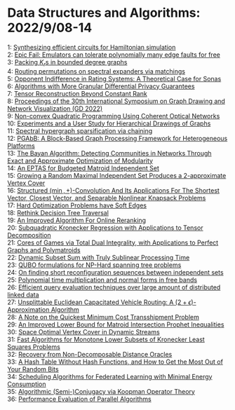 # Data Structures and Algorithms: 2022/9/08-14  
1: [Synthesizing efficient circuits for Hamiltonian simulation](https://doi.org/10.48550/arXiv.2209.03478)  
2: [Epic Fail: Emulators can tolerate polynomially many edge faults for free](https://doi.org/10.48550/arXiv.2209.03675)  
3: [Packing $K_r$s in bounded degree graphs](https://doi.org/10.48550/arXiv.2209.03684)  
4: [Routing permutations on spectral expanders via matchings](https://doi.org/10.48550/arXiv.2209.03838)  
5: [Opponent Indifference in Rating Systems: A Theoretical Case for Sonas](https://doi.org/10.48550/arXiv.2209.03950)  
6: [Algorithms with More Granular Differential Privacy Guarantees](https://doi.org/10.48550/arXiv.2209.04053)  
7: [Tensor Reconstruction Beyond Constant Rank](https://doi.org/10.48550/arXiv.2209.04177)  
8: [Proceedings of the 30th International Symposium on Graph Drawing and  Network Visualization (GD 2022)](https://doi.org/10.48550/arXiv.2209.04402)  
9: [Non-convex Quadratic Programming Using Coherent Optical Networks](https://doi.org/10.48550/arXiv.2209.04415)  
10: [Experiments and a User Study for Hierarchical Drawings of Graphs](https://doi.org/10.48550/arXiv.2209.04522)  
11: [Spectral hypergraph sparsification via chaining](https://doi.org/10.48550/arXiv.2209.04539)  
12: [PGAbB: A Block-Based Graph Processing Framework for Heterogeneous  Platforms](https://doi.org/10.48550/arXiv.2209.04541)  
13: [The Bayan Algorithm: Detecting Communities in Networks Through Exact and  Approximate Optimization of Modularity](https://doi.org/10.48550/arXiv.2209.04562)  
14: [An EPTAS for Budgeted Matroid Independent Set](https://doi.org/10.48550/arXiv.2209.04654)  
15: [Growing a Random Maximal Independent Set Produces a 2-approximate Vertex  Cover](https://doi.org/10.48550/arXiv.2209.04673)  
16: [Structured $(\min,+)$-Convolution And Its Applications For The Shortest  Vector, Closest Vector, and Separable Nonlinear Knapsack Problems](https://doi.org/10.48550/arXiv.2209.04812)  
17: [Hard Optimization Problems have Soft Edges](https://doi.org/10.48550/arXiv.2209.04824)  
18: [Rethink Decision Tree Traversal](https://doi.org/10.48550/arXiv.2209.04825)  
19: [An Improved Algorithm For Online Reranking](https://doi.org/10.48550/arXiv.2209.04870)  
20: [Subquadratic Kronecker Regression with Applications to Tensor  Decomposition](https://doi.org/10.48550/arXiv.2209.04876)  
21: [Cores of Games via Total Dual Integrality, with Applications to Perfect  Graphs and Polymatroids](https://doi.org/10.48550/arXiv.2209.04903)  
22: [Dynamic Subset Sum with Truly Sublinear Processing Time](https://doi.org/10.48550/arXiv.2209.04936)  
23: [QUBO formulations for NP-Hard spanning tree problems](https://doi.org/10.48550/arXiv.2209.05024)  
24: [On finding short reconfiguration sequences between independent sets](https://doi.org/10.48550/arXiv.2209.05145)  
25: [Polynomial time multiplication and normal forms in free bands](https://doi.org/10.48550/arXiv.2209.05334)  
26: [Efficient query evaluation techniques over large amount of distributed  linked data](https://doi.org/10.48550/arXiv.2209.05359)  
27: [Unsplittable Euclidean Capacitated Vehicle Routing: A  $(2+\epsilon)$-Approximation Algorithm](https://doi.org/10.48550/arXiv.2209.05520)  
28: [A Note on the Quickest Minimum Cost Transshipment Problem](https://doi.org/10.48550/arXiv.2209.05558)  
29: [An Improved Lower Bound for Matroid Intersection Prophet Inequalities](https://doi.org/10.48550/arXiv.2209.05614)  
30: [Space Optimal Vertex Cover in Dynamic Streams](https://doi.org/10.48550/arXiv.2209.05623)  
31: [Fast Algorithms for Monotone Lower Subsets of Kronecker Least Squares  Problems](https://doi.org/10.48550/arXiv.2209.05662)  
32: [Recovery from Non-Decomposable Distance Oracles](https://doi.org/10.48550/arXiv.2209.05676)  
33: [A Hash Table Without Hash Functions, and How to Get the Most Out of Your  Random Bits](https://doi.org/10.48550/arXiv.2209.06038)  
34: [Scheduling Algorithms for Federated Learning with Minimal Energy  Consumption](https://doi.org/10.48550/arXiv.2209.06210)  
35: [Algorithmic (Semi-)Conjugacy via Koopman Operator Theory](https://doi.org/10.48550/arXiv.2209.06374)  
36: [Performance Evaluation of Parallel Algorithms](https://doi.org/10.48550/arXiv.2209.06450)  